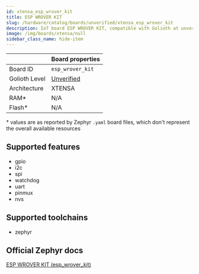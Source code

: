 ```yaml
---
id: xtensa_esp_wrover_kit
title: ESP WROVER KIT
slug: /hardware/catalog/boards/unverified/xtensa_esp_wrover_kit
description: IoT board ESP WROVER KIT, compatible with Golioth at unverified level.
image: /img/boards/xtensa/null
sidebar_class_name: hide-item
---
```


[//]: # (This is an auto-generated file, do not edit! Changes to it will be lost upon re-generation)



|                | Board properties     |
| -------------  | -------------------- |
| Board ID       | `esp_wrover_kit` |
| Golioth Level  | [Unverified](/hardware#unverified-boards) |
| Architecture   | XTENSA |
| RAM*           | N/A |
| Flash*         | N/A |

\* values are as reported by Zephyr `.yaml` board files, which don't represent the overall available resources



## Supported features

* gpio
* i2c
* spi
* watchdog
* uart
* pinmux
* nvs

## Supported toolchains

* zephyr

## Official Zephyr docs

[ESP WROVER KIT (esp_wrover_kit)](https://docs.zephyrproject.org/latest/boards/xtensa/esp_wrover_kit/doc/index.html)
